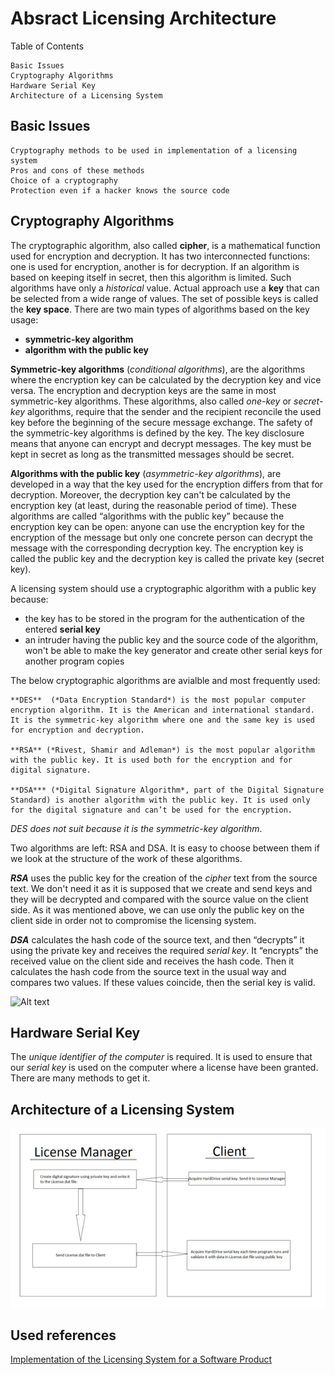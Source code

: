 
# Absract Licensing Architecture #

Table of Contents

    Basic Issues
    Cryptography Algorithms
    Hardware Serial Key
    Architecture of a Licensing System

## Basic Issues ##

    Cryptography methods to be used in implementation of a licensing system
    Pros and cons of these methods
    Choice of a cryptography
    Protection even if a hacker knows the source code

## Cryptography Algorithms ##

The cryptographic algorithm, also called **cipher**, is a mathematical function used for encryption and decryption. It has two interconnected functions: one is used for encryption, another is for decryption. If an algorithm is based on keeping itself in secret, then this algorithm is limited. Such algorithms have only a *historical* value. Actual approach use a **key** that can be selected from a wide range of values. The set of possible keys is called the **key space**. There are two main types of algorithms based on the key usage: 

- **symmetric-key algorithm** 
- **algorithm with the public key**

**Symmetric-key algorithms** (*conditional algorithms*), are the algorithms where the encryption key can be calculated by the decryption key and vice versa. The encryption and decryption keys are the same in most symmetric-key algorithms. These algorithms, also called *one-key* or *secret-key* algorithms, require that the sender and the recipient reconcile the used key before the beginning of the secure message exchange. The safety of the symmetric-key algorithms is defined by the key. The key disclosure means that anyone can encrypt and decrypt messages. The key must be kept in secret as long as the transmitted messages should be secret.

**Algorithms with the public key** (*asymmetric-key algorithms*), are developed in a way that the key used for the encryption differs from that for decryption. Moreover, the decryption key can't be calculated by the encryption key (at least, during the reasonable period of time). These algorithms are called “algorithms with the public key” because the encryption key can be open: anyone can use the encryption key for the encryption of the message but only one concrete person can decrypt the message with the corresponding decryption key. The encryption key is called the public key and the decryption key is called the private key (secret key).

A licensing system should use a cryptographic algorithm with a public key because:

 - the key has to be stored in the program for the authentication of the entered **serial key**
-  an intruder having the public key and the source code of the algorithm, won't be able to make the key generator and create other serial keys for another program copies

The below cryptographic algorithms are avialble and most frequently used:

    **DES**  (*Data Encryption Standard*) is the most popular computer encryption algorithm. It is the American and international standard. It is the symmetric-key algorithm where one and the same key is used for encryption and decryption.

    **RSA** (*Rivest, Shamir and Adleman*) is the most popular algorithm with the public key. It is used both for the encryption and for digital signature.

    **DSA*** (*Digital Signature Algorithm*, part of the Digital Signature Standard) is another algorithm with the public key. It is used only for the digital signature and can’t be used for the encryption.

*DES does not suit because it is the symmetric-key algorithm*.

Two algorithms are left: RSA and DSA. It is easy to choose between them if we look at the structure of the work of these algorithms.

***RSA*** uses the public key for the creation of the *cipher* text from the source text. We don't need it as it is supposed that we create and send keys and they will be decrypted and compared with the source value on the client side. As it was mentioned above, we can use only the public key on the client side in order not to compromise the licensing system.

***DSA*** calculates the hash code of the source text, and then “decrypts” it using the private key and receives the required *serial key*. It “encrypts” the received value on the client side and receives the hash code. Then it calculates the hash code from the source text in the usual way and compares two values. If these values coincide, then the serial key is valid.

![Alt text](sing_verify.png?raw=true "Sign and verify")

## Hardware Serial Key ##

The *unique identifier of the computer* is required. It is used to ensure that our *serial key* is used on the computer where a license have been granted. There are many methods to get it.
 
## Architecture of a Licensing System ##

![Alt text](basic_licensing.png?raw=true "Basic licensing system")

## Used references ##

[Implementation of the Licensing System for a Software Product](http://www.codeproject.com/Articles/99499/Implementation-of-the-Licensing-System-for-a-Softw)
 
 
 


